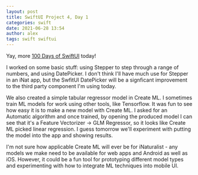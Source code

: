 ```yaml
---
layout: post
title: SwiftUI Project 4, Day 1
categories: swift
date: 2021-06-28 13:54
author: alex
tags: swift swiftui
---
```


Yay, more [100 Days of SwiftUI](https://www.hackingwithswift.com/100/swiftui) today!

I worked on some basic stuff: using Stepper to step through a range of numbers, and using DatePicker. I don't think I'll have much use for Stepper in an iNat app, but the SwfitUI DatePicker will be a signficant improvement to the third party component I'm using today.

We also created a simple tabular regressor model in Create ML. I sometimes train ML models for work using other tools, like Tensorflow. It was fun to see how easy it is to make a new model with Create ML. I asked for an Automatic algorithm and once trained, by opening the produced model I can see that it's a Feature Vectorizer -> GLM Regressor, so it looks like Create ML picked linear regression. I guess tomorrow we'll experiment with putting the model into the app and showing results. 

I'm not sure how applicable Create ML will ever be for iNaturalist - any models we make need to be available for web apps and Android as well as iOS. However, it could be a fun tool for prototyping different model types and experimenting with how to integrate ML techniques into mobile UI.